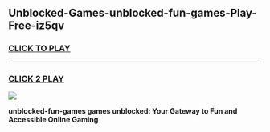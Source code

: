 
## Unblocked-Games-unblocked-fun-games-Play-Free-iz5qv
<h3>
<a href="https://premium76.site?title=unblocked-fun-games&ref=10A">CLICK TO PLAY</a></h3>
<hr>

<h3>
<a href="https://premium76.site?title=unblocked-fun-games&ref=10A">CLICK 2 PLAY</a>
  
</h3>

<a href="https://premium76.site?title=unblocked-fun-games&ref=10A"><img src="https://clearcache.store/games.png"></a>


**unblocked-fun-games games unblocked: Your Gateway to Fun and Accessible Online Gaming**
